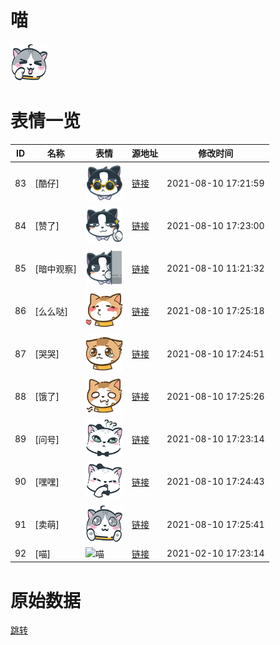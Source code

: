 # 喵

<img src="./cover.png" height="60" alt="cover" />

# 表情一览

|ID|名称|表情|源地址|修改时间|
|----|----|----|----|----|
|83|[酷仔]|<img src="./pic/000083_%5B酷仔%5D.png" height="60" alt="酷仔"/>|[链接](http://i0.hdslb.com/bfs/emote/390100ada4659b4516984d386499fb22c0025084.png)|2021-08-10 17:21:59|
|84|[赞了]|<img src="./pic/000084_%5B赞了%5D.png" height="60" alt="赞了"/>|[链接](http://i0.hdslb.com/bfs/emote/40ded585bbd6328fc390076b5de224fd38b46793.png)|2021-08-10 17:23:00|
|85|[暗中观察]|<img src="./pic/000085_%5B暗中观察%5D.png" height="60" alt="暗中观察"/>|[链接](http://i0.hdslb.com/bfs/emote/80a752e0718db211e4135b4ba821813f4c151e2c.png)|2021-08-10 11:21:32|
|86|[么么哒]|<img src="./pic/000086_%5B么么哒%5D.png" height="60" alt="么么哒"/>|[链接](http://i0.hdslb.com/bfs/emote/2f418440776e88605ddc426eac898202c1f5fa4d.png)|2021-08-10 17:25:18|
|87|[哭哭]|<img src="./pic/000087_%5B哭哭%5D.png" height="60" alt="哭哭"/>|[链接](http://i0.hdslb.com/bfs/emote/cbf36e518f1d50618f6d054aa69993ecc339fe8f.png)|2021-08-10 17:24:51|
|88|[饿了]|<img src="./pic/000088_%5B饿了%5D.png" height="60" alt="饿了"/>|[链接](http://i0.hdslb.com/bfs/emote/ff91ea94adf7c5b04db305c18d17b444f7360059.png)|2021-08-10 17:25:26|
|89|[问号]|<img src="./pic/000089_%5B问号%5D.png" height="60" alt="问号"/>|[链接](http://i0.hdslb.com/bfs/emote/a905b58b32016a1f0ff7d9193b62749f0d491707.png)|2021-08-10 17:23:14|
|90|[嘿嘿]|<img src="./pic/000090_%5B嘿嘿%5D.png" height="60" alt="嘿嘿"/>|[链接](http://i0.hdslb.com/bfs/emote/8a15a45e228179f912ce11dbd5478f6ad54e9854.png)|2021-08-10 17:24:43|
|91|[卖萌]|<img src="./pic/000091_%5B卖萌%5D.png" height="60" alt="卖萌"/>|[链接](http://i0.hdslb.com/bfs/emote/a0d37b43d1e786ba811d9b0ae590c479dcce6c44.png)|2021-08-10 17:25:41|
|92|[喵]|<img src="./pic/000092_%5B喵%5D.png" height="60" alt="喵"/>|[链接](http://i0.hdslb.com/bfs/emote/eb46e78c9d86ccbe9842f0235c7cb4f4e0e80a57.png)|2021-02-10 17:23:14|

# 原始数据

[跳转](./raw.json)

